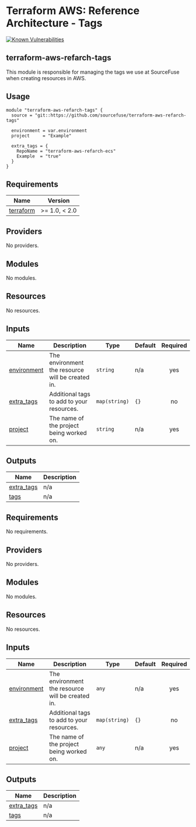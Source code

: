 # Terraform AWS: Reference Architecture - Tags

[![Known Vulnerabilities](https://github.com/sourcefuse/terraform-aws-refarch-tags/actions/workflows/snyk.yaml/badge.svg)](https://github.com/sourcefuse/terraform-aws-refarch-tags/actions/workflows/snyk.yaml)

## terraform-aws-refarch-tags

This module is responsible for managing the tags we use at SourceFuse when creating resources in AWS.  

## Usage

```hcl
module "terraform-aws-refarch-tags" {
  source = "git::https://github.com/sourcefuse/terraform-aws-refarch-tags"

  environment = var.environment
  project     = "Example"

  extra_tags = {
    RepoName = "terraform-aws-refarch-ecs"
    Example  = "true"
  }
}
```
<!-- BEGINNING OF PRE-COMMIT-TERRAFORM DOCS HOOK -->
## Requirements

| Name | Version |
|------|---------|
| <a name="requirement_terraform"></a> [terraform](#requirement\_terraform) | >= 1.0, < 2.0 |

## Providers

No providers.

## Modules

No modules.

## Resources

No resources.

## Inputs

| Name | Description | Type | Default | Required |
|------|-------------|------|---------|:--------:|
| <a name="input_environment"></a> [environment](#input\_environment) | The environment the resource will be created in. | `string` | n/a | yes |
| <a name="input_extra_tags"></a> [extra\_tags](#input\_extra\_tags) | Additional tags to add to your resources. | `map(string)` | `{}` | no |
| <a name="input_project"></a> [project](#input\_project) | The name of the project being worked on. | `string` | n/a | yes |

## Outputs

| Name | Description |
|------|-------------|
| <a name="output_extra_tags"></a> [extra\_tags](#output\_extra\_tags) | n/a |
| <a name="output_tags"></a> [tags](#output\_tags) | n/a |
<!-- END OF PRE-COMMIT-TERRAFORM DOCS HOOK -->

<!-- BEGIN_TF_DOCS -->
## Requirements

No requirements.

## Providers

No providers.

## Modules

No modules.

## Resources

No resources.

## Inputs

| Name | Description | Type | Default | Required |
|------|-------------|------|---------|:--------:|
| <a name="input_environment"></a> [environment](#input\_environment) | The environment the resource will be created in. | `any` | n/a | yes |
| <a name="input_extra_tags"></a> [extra\_tags](#input\_extra\_tags) | Additional tags to add to your resources. | `map(string)` | `{}` | no |
| <a name="input_project"></a> [project](#input\_project) | The name of the project being worked on. | `any` | n/a | yes |

## Outputs

| Name | Description |
|------|-------------|
| <a name="output_extra_tags"></a> [extra\_tags](#output\_extra\_tags) | n/a |
| <a name="output_tags"></a> [tags](#output\_tags) | n/a |
<!-- END_TF_DOCS -->
